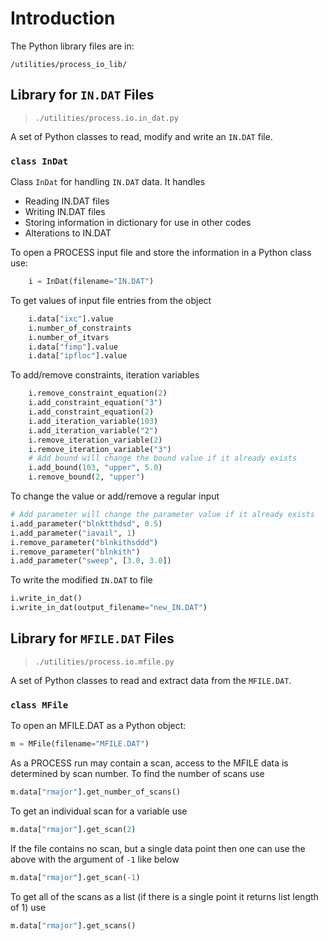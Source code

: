 # Introduction

The Python library files are in: 

```
/utilities/process_io_lib/
```

## Library for `IN.DAT` Files

> `./utilities/process.io.in_dat.py`

A set of Python classes to read, modify and write an `IN.DAT` file. 

### `class InDat`

Class `InDat` for handling `IN.DAT` data. It handles

- Reading IN.DAT files
- Writing IN.DAT files
- Storing information in dictionary for use in other codes
- Alterations to IN.DAT

To open a PROCESS input file and store the information in a Python class use:

```python
    i = InDat(filename="IN.DAT")
```

To get values of input file entries from the object

```python
    i.data["ixc"].value
    i.number_of_constraints
    i.number_of_itvars
    i.data["fimp"].value
    i.data["ipfloc"].value
```

To add/remove constraints, iteration variables

```Python
    i.remove_constraint_equation(2)
    i.add_constraint_equation("3")
    i.add_constraint_equation(2)
    i.add_iteration_variable(103)
    i.add_iteration_variable("2")
    i.remove_iteration_variable(2)
    i.remove_iteration_variable("3")
    # Add bound will change the bound value if it already exists
    i.add_bound(103, "upper", 5.0)
    i.remove_bound(2, "upper")
```

To change the value or add/remove a regular input

```python
# Add parameter will change the parameter value if it already exists
i.add_parameter("blnktthdsd", 0.5)
i.add_parameter("iavail", 1)
i.remove_parameter("blnkithsddd")
i.remove_parameter("blnkith")
i.add_parameter("sweep", [3.0, 3.0])
```

To write the modified `IN.DAT` to file

```python
i.write_in_dat()
i.write_in_dat(output_filename="new_IN.DAT")
```

## Library for `MFILE.DAT` Files

> `./utilities/process.io.mfile.py`


A set of Python classes to read and extract data from the `MFILE.DAT`.

### `class MFile`

To open an MFILE.DAT as a Python object:

```python
m = MFile(filename="MFILE.DAT")
```

As a PROCESS run may contain a scan, access to the MFILE data is determined 
by scan number. To find the number of scans use

```python
m.data["rmajor"].get_number_of_scans()
```

To get an individual scan for a variable use

```python
m.data["rmajor"].get_scan(2)
```

If the file contains no scan, but a single data point then one can use the above 
with the argument of `-1` like below

```python
m.data["rmajor"].get_scan(-1)
```

To get all of the scans as a list (if there is a single point it returns list 
length of 1) use

```python
m.data["rmajor"].get_scans()
```
